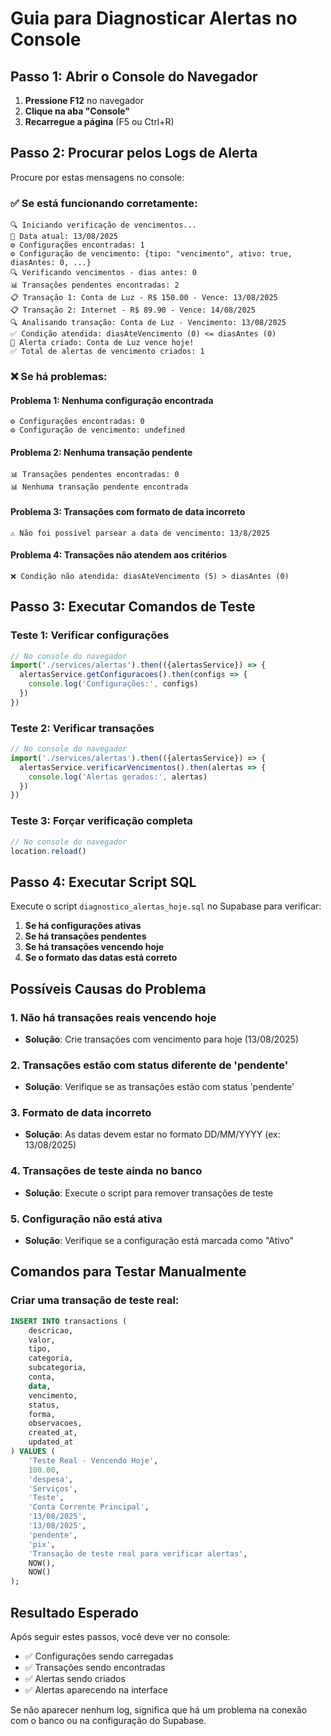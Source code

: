 # Guia para Diagnosticar Alertas no Console

## Passo 1: Abrir o Console do Navegador

1. **Pressione F12** no navegador
2. **Clique na aba "Console"**
3. **Recarregue a página** (F5 ou Ctrl+R)

## Passo 2: Procurar pelos Logs de Alerta

Procure por estas mensagens no console:

### ✅ Se está funcionando corretamente:
```
🔍 Iniciando verificação de vencimentos...
📅 Data atual: 13/08/2025
⚙️ Configurações encontradas: 1
⚙️ Configuração de vencimento: {tipo: "vencimento", ativo: true, diasAntes: 0, ...}
🔍 Verificando vencimentos - dias antes: 0
📊 Transações pendentes encontradas: 2
📋 Transação 1: Conta de Luz - R$ 150.00 - Vence: 13/08/2025
📋 Transação 2: Internet - R$ 89.90 - Vence: 14/08/2025
🔍 Analisando transação: Conta de Luz - Vencimento: 13/08/2025
✅ Condição atendida: diasAteVencimento (0) <= diasAntes (0)
🚨 Alerta criado: Conta de Luz vence hoje!
✅ Total de alertas de vencimento criados: 1
```

### ❌ Se há problemas:

#### Problema 1: Nenhuma configuração encontrada
```
⚙️ Configurações encontradas: 0
⚙️ Configuração de vencimento: undefined
```

#### Problema 2: Nenhuma transação pendente
```
📊 Transações pendentes encontradas: 0
📊 Nenhuma transação pendente encontrada
```

#### Problema 3: Transações com formato de data incorreto
```
⚠️ Não foi possível parsear a data de vencimento: 13/8/2025
```

#### Problema 4: Transações não atendem aos critérios
```
❌ Condição não atendida: diasAteVencimento (5) > diasAntes (0)
```

## Passo 3: Executar Comandos de Teste

### Teste 1: Verificar configurações
```javascript
// No console do navegador
import('./services/alertas').then(({alertasService}) => {
  alertasService.getConfiguracoes().then(configs => {
    console.log('Configurações:', configs)
  })
})
```

### Teste 2: Verificar transações
```javascript
// No console do navegador
import('./services/alertas').then(({alertasService}) => {
  alertasService.verificarVencimentos().then(alertas => {
    console.log('Alertas gerados:', alertas)
  })
})
```

### Teste 3: Forçar verificação completa
```javascript
// No console do navegador
location.reload()
```

## Passo 4: Executar Script SQL

Execute o script `diagnostico_alertas_hoje.sql` no Supabase para verificar:

1. **Se há configurações ativas**
2. **Se há transações pendentes**
3. **Se há transações vencendo hoje**
4. **Se o formato das datas está correto**

## Possíveis Causas do Problema

### 1. Não há transações reais vencendo hoje
- **Solução**: Crie transações com vencimento para hoje (13/08/2025)

### 2. Transações estão com status diferente de 'pendente'
- **Solução**: Verifique se as transações estão com status 'pendente'

### 3. Formato de data incorreto
- **Solução**: As datas devem estar no formato DD/MM/YYYY (ex: 13/08/2025)

### 4. Transações de teste ainda no banco
- **Solução**: Execute o script para remover transações de teste

### 5. Configuração não está ativa
- **Solução**: Verifique se a configuração está marcada como "Ativo"

## Comandos para Testar Manualmente

### Criar uma transação de teste real:
```sql
INSERT INTO transactions (
    descricao,
    valor,
    tipo,
    categoria,
    subcategoria,
    conta,
    data,
    vencimento,
    status,
    forma,
    observacoes,
    created_at,
    updated_at
) VALUES (
    'Teste Real - Vencendo Hoje',
    100.00,
    'despesa',
    'Serviços',
    'Teste',
    'Conta Corrente Principal',
    '13/08/2025',
    '13/08/2025',
    'pendente',
    'pix',
    'Transação de teste real para verificar alertas',
    NOW(),
    NOW()
);
```

## Resultado Esperado

Após seguir estes passos, você deve ver no console:
- ✅ Configurações sendo carregadas
- ✅ Transações sendo encontradas
- ✅ Alertas sendo criados
- ✅ Alertas aparecendo na interface

Se não aparecer nenhum log, significa que há um problema na conexão com o banco ou na configuração do Supabase.

